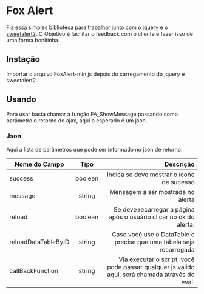 # Fox Alert
Fiz essa simples biblioteca para trabalhar junto com o jquery e o [sweetalert2](https://sweetalert2.github.io/). O Objetivo é facilitar o feedback com o cliente e fazer isso de uma forma bonitinha.

## Instação

Importar o arquivo FoxAlert-min.js depois do carregamento do jquery e sweetalert2.

## Usando

Para usar basta chamar a função FA_ShowMessage passando como parâmetro o retorno do ajax, aqui o esperado é um json.

### Json

Aqui a lista de parâmetros que pode ser informado no json de retorno.

| Nome do Campo  |   Tipo   |                                                           Descrição |
|---------------|:--------:|--------------------------------------------------------------------:|
| success     | boolean  |                           Indica se deve mostrar o ícone de sucesso |
| message      |  string   |                                   Mensagem a ser mostrada no alerta |
| reload | boolean |  Se deve recarregar a página após o usuário clicar no ok do alerta. |
| reloadDataTableByID | string | Caso você use o DataTable e precise que uma tabela seja recarregada |
| callBackFunction | string | Via executar o script, você pode passar qualquer js valido aqui, será chamada através do eval. |
